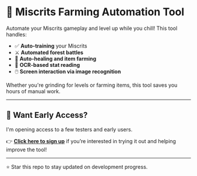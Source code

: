 # 🌿 Miscrits Farming Automation Tool

Automate your Miscrits gameplay and level up while you chill! This tool handles:

- ✅ **Auto-training** your Miscrits  
- ⚔️ **Automated forest battles**  
- 💊 **Auto-healing and item farming**  
- 🧠 **OCR-based stat reading**  
- 🖱️ **Screen interaction via image recognition**

Whether you're grinding for levels or farming items, this tool saves you hours of manual work.

---

## 🚀 Want Early Access?

I'm opening access to a few testers and early users.

👉 **[Click here to sign up](https://docs.google.com/forms/d/e/1FAIpQLSeBqRYO85inSjcY4VP74N-3JhhIVTW6tLK982Cix2A1M4CiPw/viewform?usp=sharing)** if you’re interested in trying it out and helping improve the tool!

---

⭐ Star this repo to stay updated on development progress.

